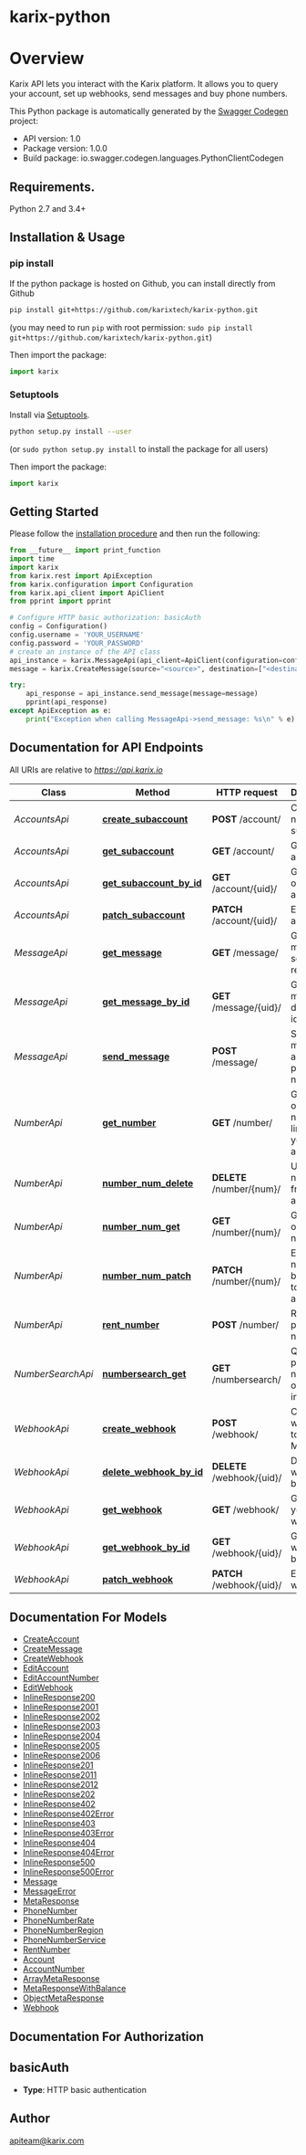 # karix-python
# Overview
Karix API lets you interact with the Karix platform. It allows you to query your account, set up webhooks, send messages and buy phone numbers.

This Python package is automatically generated by the [Swagger Codegen](https://github.com/swagger-api/swagger-codegen) project:

- API version: 1.0
- Package version: 1.0.0
- Build package: io.swagger.codegen.languages.PythonClientCodegen

## Requirements.

Python 2.7 and 3.4+

## Installation & Usage
### pip install

If the python package is hosted on Github, you can install directly from Github

```sh
pip install git+https://github.com/karixtech/karix-python.git
```
(you may need to run `pip` with root permission: `sudo pip install git+https://github.com/karixtech/karix-python.git`)

Then import the package:
```python
import karix 
```

### Setuptools

Install via [Setuptools](http://pypi.python.org/pypi/setuptools).

```sh
python setup.py install --user
```
(or `sudo python setup.py install` to install the package for all users)

Then import the package:
```python
import karix
```

## Getting Started

Please follow the [installation procedure](#installation--usage) and then run the following:

```python
from __future__ import print_function
import time
import karix
from karix.rest import ApiException
from karix.configuration import Configuration
from karix.api_client import ApiClient
from pprint import pprint

# Configure HTTP basic authorization: basicAuth
config = Configuration()
config.username = 'YOUR_USERNAME'
config.password = 'YOUR_PASSWORD'
# create an instance of the API class
api_instance = karix.MessageApi(api_client=ApiClient(configuration=config))
message = karix.CreateMessage(source="<source>", destination=["<destination>"], text="Sent from python SDK")

try:
    api_response = api_instance.send_message(message=message)
    pprint(api_response)
except ApiException as e:
    print("Exception when calling MessageApi->send_message: %s\n" % e)
```

## Documentation for API Endpoints

All URIs are relative to *https://api.karix.io*

Class | Method | HTTP request | Description
------------ | ------------- | ------------- | -------------
*AccountsApi* | [**create_subaccount**](docs/AccountsApi.md#create_subaccount) | **POST** /account/ | Create a new subaccount
*AccountsApi* | [**get_subaccount**](docs/AccountsApi.md#get_subaccount) | **GET** /account/ | Get a list of accounts
*AccountsApi* | [**get_subaccount_by_id**](docs/AccountsApi.md#get_subaccount_by_id) | **GET** /account/{uid}/ | Get details of an account
*AccountsApi* | [**patch_subaccount**](docs/AccountsApi.md#patch_subaccount) | **PATCH** /account/{uid}/ | Edit an account
*MessageApi* | [**get_message**](docs/MessageApi.md#get_message) | **GET** /message/ | Get list of messages sent or received
*MessageApi* | [**get_message_by_id**](docs/MessageApi.md#get_message_by_id) | **GET** /message/{uid}/ | Get message details by id.
*MessageApi* | [**send_message**](docs/MessageApi.md#send_message) | **POST** /message/ | Send a message to a list of phone numbers
*NumberApi* | [**get_number**](docs/NumberApi.md#get_number) | **GET** /number/ | Get details of all phone numbers linked to your account.
*NumberApi* | [**number_num_delete**](docs/NumberApi.md#number_num_delete) | **DELETE** /number/{num}/ | Unrent number from your account
*NumberApi* | [**number_num_get**](docs/NumberApi.md#number_num_get) | **GET** /number/{num}/ | Get details of a number
*NumberApi* | [**number_num_patch**](docs/NumberApi.md#number_num_patch) | **PATCH** /number/{num}/ | Edit phone number belonging to your account
*NumberApi* | [**rent_number**](docs/NumberApi.md#rent_number) | **POST** /number/ | Rent a phone number
*NumberSearchApi* | [**numbersearch_get**](docs/NumberSearchApi.md#numbersearch_get) | **GET** /numbersearch/ | Query for phone numbers in our inventory.
*WebhookApi* | [**create_webhook**](docs/WebhookApi.md#create_webhook) | **POST** /webhook/ | Create webhooks to receive Message
*WebhookApi* | [**delete_webhook_by_id**](docs/WebhookApi.md#delete_webhook_by_id) | **DELETE** /webhook/{uid}/ | Delete a webhook by ID
*WebhookApi* | [**get_webhook**](docs/WebhookApi.md#get_webhook) | **GET** /webhook/ | Get a list of your webhooks
*WebhookApi* | [**get_webhook_by_id**](docs/WebhookApi.md#get_webhook_by_id) | **GET** /webhook/{uid}/ | Get a webhook by ID
*WebhookApi* | [**patch_webhook**](docs/WebhookApi.md#patch_webhook) | **PATCH** /webhook/{uid}/ | Edit a webhook


## Documentation For Models

 - [CreateAccount](docs/CreateAccount.md)
 - [CreateMessage](docs/CreateMessage.md)
 - [CreateWebhook](docs/CreateWebhook.md)
 - [EditAccount](docs/EditAccount.md)
 - [EditAccountNumber](docs/EditAccountNumber.md)
 - [EditWebhook](docs/EditWebhook.md)
 - [InlineResponse200](docs/InlineResponse200.md)
 - [InlineResponse2001](docs/InlineResponse2001.md)
 - [InlineResponse2002](docs/InlineResponse2002.md)
 - [InlineResponse2003](docs/InlineResponse2003.md)
 - [InlineResponse2004](docs/InlineResponse2004.md)
 - [InlineResponse2005](docs/InlineResponse2005.md)
 - [InlineResponse2006](docs/InlineResponse2006.md)
 - [InlineResponse201](docs/InlineResponse201.md)
 - [InlineResponse2011](docs/InlineResponse2011.md)
 - [InlineResponse2012](docs/InlineResponse2012.md)
 - [InlineResponse202](docs/InlineResponse202.md)
 - [InlineResponse402](docs/InlineResponse402.md)
 - [InlineResponse402Error](docs/InlineResponse402Error.md)
 - [InlineResponse403](docs/InlineResponse403.md)
 - [InlineResponse403Error](docs/InlineResponse403Error.md)
 - [InlineResponse404](docs/InlineResponse404.md)
 - [InlineResponse404Error](docs/InlineResponse404Error.md)
 - [InlineResponse500](docs/InlineResponse500.md)
 - [InlineResponse500Error](docs/InlineResponse500Error.md)
 - [Message](docs/Message.md)
 - [MessageError](docs/MessageError.md)
 - [MetaResponse](docs/MetaResponse.md)
 - [PhoneNumber](docs/PhoneNumber.md)
 - [PhoneNumberRate](docs/PhoneNumberRate.md)
 - [PhoneNumberRegion](docs/PhoneNumberRegion.md)
 - [PhoneNumberService](docs/PhoneNumberService.md)
 - [RentNumber](docs/RentNumber.md)
 - [Account](docs/Account.md)
 - [AccountNumber](docs/AccountNumber.md)
 - [ArrayMetaResponse](docs/ArrayMetaResponse.md)
 - [MetaResponseWithBalance](docs/MetaResponseWithBalance.md)
 - [ObjectMetaResponse](docs/ObjectMetaResponse.md)
 - [Webhook](docs/Webhook.md)


## Documentation For Authorization


## basicAuth

- **Type**: HTTP basic authentication


## Author

apiteam@karix.com

